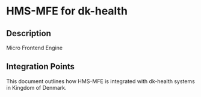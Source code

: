 # HMS-MFE for dk-health

## Description

Micro Frontend Engine

## Integration Points

This document outlines how HMS-MFE is integrated with dk-health systems in Kingdom of Denmark.

